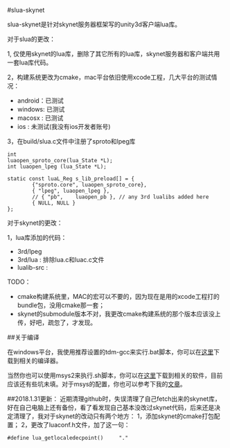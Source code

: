 #slua-skynet

slua-skynet是针对skynet服务器框架写的unity3d客户端lua库。

对于slua的更改：

1, 仅使用skynet的lua库，删除了其它所有的lua库，skynet服务器和客户端共用一套lua库代码。

2，构建系统更改为cmake，mac平台依旧使用xcode工程，几大平台的测试情况：
*	android：已测试
*	windows: 已测试
*	macosx : 已测试
*	ios    : 未测试(我没有ios开发者账号)

3，在build/slua.c文件中注册了sproto和lpeg库

	int
	luaopen_sproto_core(lua_State *L);
	int luaopen_lpeg (lua_State *L);
	
	static const luaL_Reg s_lib_preload[] = {	
	        {"sproto.core", luaopen_sproto_core},
	        { "lpeg", luaopen_lpeg },
			// { "pb",    luaopen_pb }, // any 3rd lualibs added here
			{ NULL, NULL }
	};
	
对于skynet的更改：

1，lua库添加的代码：

*	3rd/lpeg
*	3rd/lua :  排除lua.c和luac.c文件
*	lualib-src : 


TODO：
*	cmake构建系统里，MAC的宏可以不要的，因为现在是用的xcode工程打的bundle包，没用cmake那一套；
*	skynet的submodule版本不对，我更改cmake构建系统的那个版本应该没上传，好吧，疏忽了，才发现。

##关于编译

在windows平台，我使用推荐设置的tdm-gcc来实行.bat脚本，你可以在[这里](http://tdm-gcc.tdragon.net/)下载到相关的编译器。

当然你也可以使用msys2来执行.sh脚本，你可以在[这里](http://msys2.github.io/)下载到相关的软件，目前应该还有些坑未填。对于msys的配置，你也可以参考下我的[文章](http://www.cnblogs.com/nottvlike/articles/5787142.html)。
	
	
##2018.1.31更新：
近期清理github时，失误清理了自己fetch出来的skynet库，好在自己电脑上还有备份，看了看发现自己基本没改过skynet代码，后来还是决定清理了，我对于skynet的改动只有两个地方：
1，添加skynet的cmake打包配置；
2，更改了luaconf.h文件，加了这一句：

	#define lua_getlocaledecpoint()		"."
